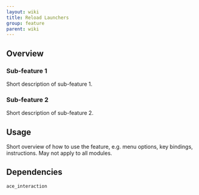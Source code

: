 ```yaml
---
layout: wiki
title: Reload Launchers
group: feature
parent: wiki
---
```


## Overview

### Sub-feature 1
Short description of sub-feature 1.

### Sub-feature 2
Short description of sub-feature 2.


## Usage

Short overview of how to use the feature, e.g. menu options, key bindings, instructions. May not apply to all modules.


## Dependencies

`ace_interaction`
